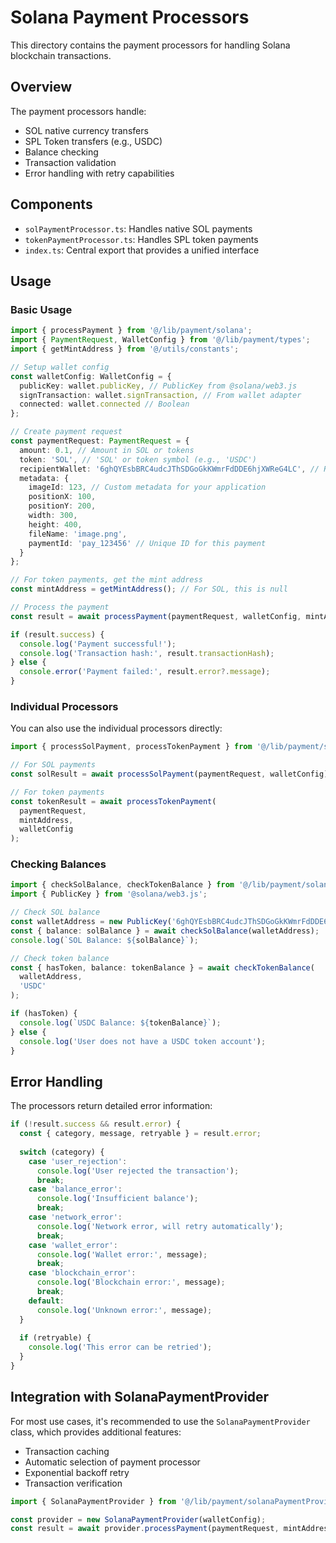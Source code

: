 # Solana Payment Processors

This directory contains the payment processors for handling Solana blockchain transactions.

## Overview

The payment processors handle:
- SOL native currency transfers
- SPL Token transfers (e.g., USDC)
- Balance checking
- Transaction validation
- Error handling with retry capabilities

## Components

- `solPaymentProcessor.ts`: Handles native SOL payments
- `tokenPaymentProcessor.ts`: Handles SPL token payments
- `index.ts`: Central export that provides a unified interface

## Usage

### Basic Usage

```typescript
import { processPayment } from '@/lib/payment/solana';
import { PaymentRequest, WalletConfig } from '@/lib/payment/types';
import { getMintAddress } from '@/utils/constants';

// Setup wallet config
const walletConfig: WalletConfig = {
  publicKey: wallet.publicKey, // PublicKey from @solana/web3.js
  signTransaction: wallet.signTransaction, // From wallet adapter
  connected: wallet.connected // Boolean
};

// Create payment request
const paymentRequest: PaymentRequest = {
  amount: 0.1, // Amount in SOL or tokens
  token: 'SOL', // 'SOL' or token symbol (e.g., 'USDC')
  recipientWallet: '6ghQYEsbBRC4udcJThSDGoGkKWmrFdDDE6hjXWReG4LC', // Recipient address
  metadata: {
    imageId: 123, // Custom metadata for your application
    positionX: 100,
    positionY: 200,
    width: 300,
    height: 400,
    fileName: 'image.png',
    paymentId: 'pay_123456' // Unique ID for this payment
  }
};

// For token payments, get the mint address
const mintAddress = getMintAddress(); // For SOL, this is null

// Process the payment
const result = await processPayment(paymentRequest, walletConfig, mintAddress);

if (result.success) {
  console.log('Payment successful!');
  console.log('Transaction hash:', result.transactionHash);
} else {
  console.error('Payment failed:', result.error?.message);
}
```

### Individual Processors

You can also use the individual processors directly:

```typescript
import { processSolPayment, processTokenPayment } from '@/lib/payment/solana';

// For SOL payments
const solResult = await processSolPayment(paymentRequest, walletConfig);

// For token payments
const tokenResult = await processTokenPayment(
  paymentRequest, 
  mintAddress, 
  walletConfig
);
```

### Checking Balances

```typescript
import { checkSolBalance, checkTokenBalance } from '@/lib/payment/solana';
import { PublicKey } from '@solana/web3.js';

// Check SOL balance
const walletAddress = new PublicKey('6ghQYEsbBRC4udcJThSDGoGkKWmrFdDDE6hjXWReG4LC');
const { balance: solBalance } = await checkSolBalance(walletAddress);
console.log(`SOL Balance: ${solBalance}`);

// Check token balance
const { hasToken, balance: tokenBalance } = await checkTokenBalance(
  walletAddress,
  'USDC'
);

if (hasToken) {
  console.log(`USDC Balance: ${tokenBalance}`);
} else {
  console.log('User does not have a USDC token account');
}
```

## Error Handling

The processors return detailed error information:

```typescript
if (!result.success && result.error) {
  const { category, message, retryable } = result.error;
  
  switch (category) {
    case 'user_rejection':
      console.log('User rejected the transaction');
      break;
    case 'balance_error':
      console.log('Insufficient balance');
      break;
    case 'network_error':
      console.log('Network error, will retry automatically');
      break;
    case 'wallet_error':
      console.log('Wallet error:', message);
      break;
    case 'blockchain_error':
      console.log('Blockchain error:', message);
      break;
    default:
      console.log('Unknown error:', message);
  }
  
  if (retryable) {
    console.log('This error can be retried');
  }
}
```

## Integration with SolanaPaymentProvider

For most use cases, it's recommended to use the `SolanaPaymentProvider` class, which provides additional features:

- Transaction caching
- Automatic selection of payment processor
- Exponential backoff retry
- Transaction verification

```typescript
import { SolanaPaymentProvider } from '@/lib/payment/solanaPaymentProvider';

const provider = new SolanaPaymentProvider(walletConfig);
const result = await provider.processPayment(paymentRequest, mintAddress);
```
